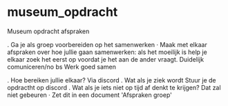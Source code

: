 # museum_opdracht


Museum opdracht afspraken


.
Ga je als groep voorbereiden op het samenwerken
· Maak met elkaar afspraken over hoe jullie gaan
samenwerken:
als het moeilijk is help je elkaar
zoek het eerst op voordat je het aan de ander vraagt.
Duidelijk comuniceren/no bs
Werk goed samen

. Hoe bereiken jullie elkaar?
Via discord
. Wat als je ziek wordt
Stuur je de opdractht op discord
. Wat als je iets niet op tijd af denkt te krijgen?
Dat zal niet gebeuren
· Zet dit in een document 'Afspraken groep'
